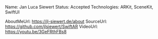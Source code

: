 Name: Jan Luca Siewert
Status: Accepted
Technologies: ARKit, SceneKit, SwiftUI

AboutMeUrl: https://jl-siewert.de/about
SourceUrl: https://github.com/jlsiewert/SwiftAR
VideoUrl: https://youtu.be/3GeFRthFBs8

<!---
EXAMPLE
Name: John Appleseed
Status: Submitted <or> Winner <or> Distinguished <or> Rejected
Technologies: SwiftUI, RealityKit, CoreGraphic

AboutMeUrl: https://linkedin.com/in/johnappleseed
SourceUrl: https://github.com/johnappleseed/wwdc2025
VideoUrl: https://youtu.be/ABCDE123456
-->
